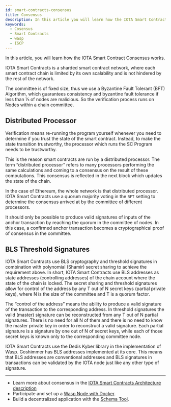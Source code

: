 ```yaml
---
id: smart-contracts-consensus
title: Consensus
description: In this article you will learn how the IOTA Smart Contract Consensus works.
keywords:
  - Cosensus
  - Smart Contracts
  - wasp
  - ISCP
---
```


In this article, you will learn how the IOTA Smart Contract Consensus works.

IOTA Smart Contracts is a sharded smart contract network, where each smart contract chain is limited by its own scalability and is not hindered by the rest of the network.

The committee is of fixed size, thus we use a Byzantine Fault Tolerant (BFT) Algorithm, which guarantees consistency and byzantine fault tolerance if less than ⅓ of nodes are malicious. So the verification process runs on Nodes within a chain committee.

## Distributed Processor

Verification means re-running the program yourself whenever you need to determine if you trust the state of the smart contract. Instead, to make the state transition trustworthy, the processor which runs the SC Program needs to be trustworthy.

This is the reason smart contracts are run by a distributed processor. The term “distributed processor” refers to many processors performing the same calculations and coming to a consensus on the result of these computations. This consensus is reflected in the next block which updates the state of the chain.

In the case of Ethereum, the whole network is that distributed processor. 
IOTA Smart Contracts use a quorum majority voting in the `BFT` setting to determine the consensus arrived at by the committee of different processors.

It should only be possible to produce valid signatures of inputs of 
the anchor transaction by reaching the quorum in the committee of nodes. In this case, a confirmed anchor transaction
becomes a cryptographical proof of consensus in the committee.

## BLS Threshold Signatures

IOTA Smart Contracts use BLS cryptography and threshold signatures in combination with
polynomial (Shamir) secret sharing to achieve the requirement above.
In short, IOTA Smart Contracts use BLS addresses as state addresses (controlling addresses) of the chain account
where the state of the chain is locked. The secret sharing and threshold signatures allow for
control of the address by any T out of N secret keys (partial private keys), where N is the size of
the committee and T is a quorum factor.

The “control of the address” means the ability to produce a valid signature of the transaction to
the corresponding address. In threshold signatures the valid (master) signature can be
reconstructed from any T out of N partial signatures. There is no need for all N of them and
there is no need to know the master private key in order to reconstruct a valid signature. Each
partial signature is a signature by one out of N of secret keys, while each of those secret keys is
known only to the corresponding committee node.

IOTA Smart Contracts use the Dedis Kyber library in the implementation of Wasp. Goshimmer has BLS addresses implemented at its core. This means that BLS addresses are conventional addresses and BLS
signatures in transactions can be validated by the IOTA node just like any other type of
signature.

---

- Learn more about consensus in the [IOTA Smart Contracts
  Architecture description](https://github.com/iotaledger/wasp/raw/master/documentation/ISCP%20architecture%20description%20v3.pdf)
- Participate and set up a [Wasp Node with Docker](/wasp/misc/docker).
- Build a decentralized application with the [Schema Tool](/wasp/guide/schema/schema).
